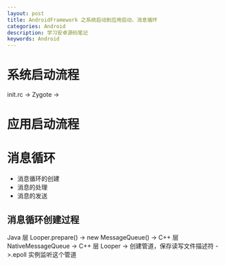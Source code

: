 ```yaml
---
layout: post
title: AndroidFramework 之系统启动到应用启动、消息循环
categories: Android
description: 学习安卓源码笔记
keywords: Android
---
```



# 系统启动流程

init.rc -> Zygote ->

# 应用启动流程

# 消息循环

- 消息循环的创建
- 消息的处理
- 消息的发送

## 消息循环创建过程

Java 层 Looper.prepare() -> new MessageQueue() -> C++ 层 NativeMessageQueue -> C++ 层 Looper -> 创建管道，保存读写文件描述符 ->.epoll 实例监听这个管道

